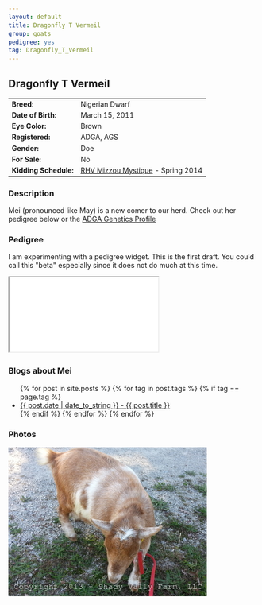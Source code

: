 ```yaml
---
layout: default
title: Dragonfly T Vermeil
group: goats
pedigree: yes
tag: Dragonfly_T_Vermeil
---
```


## Dragonfly T Vermeil
| | |
|:---|:---
|**Breed:**|Nigerian Dwarf
|**Date of Birth:**|March 15, 2011
|**Eye Color:**|Brown
|**Registered:**|ADGA, AGS
|**Gender:**|Doe
|**For Sale:**|No
|**Kidding Schedule:**|[RHV Mizzou Mystique](/goats/RHV_Mizzou_Mystique) - Spring 2014

### Description

Mei (pronounced like May) is a new comer to our herd. 
Check out her pedigree below or the [ADGA Genetics Profile](http://www.adgagenetics.org/GoatDetail.aspx?RegNumber=D001547724)

### Pedigree

I am experimenting with a pedigree widget. This is the first draft. You could call this "beta" 
especially since it does not do much at this time.

<iframe src="/goats/pedigrees/Dragonfly_T_Vermeil.html" marginwidth="0" marginheight="0" scrolling="no"></iframe>

### Blogs about Mei

<ul>
  {% for post in site.posts %}
    {% for tag in post.tags %}
      {% if tag == page.tag %}
        <li>
          <a href="{{ post.url }}">{{ post.date | date_to_string }} - {{ post.title }}</a>
        </li>
      {% endif %}
    {% endfor %}
  {% endfor %}
</ul>

### Photos

<img src="/images/goats/Dragonfly_T_Vermeil/1.jpg" alt="Image of Dragonfly T Vermeil" class="pic"/>

